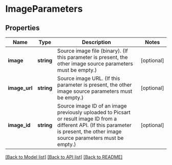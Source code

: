 # ImageParameters

## Properties
Name | Type | Description | Notes
------------ | ------------- | ------------- | -------------
**image** | **string** | Source image file (binary). (If this parameter is present, the other image source parameters must be empty.) | [optional] 
**image_url** | **string** | Source image URL. (If this parameter is present, the other image source parameters must be empty.) | [optional] 
**image_id** | **string** | Source image ID of an image previously uploaded to Picsart or result image ID from a different API. (If this parameter is present, the other image source parameters must be empty.) | [optional] 

[[Back to Model list]](../../README.md#documentation-for-models) [[Back to API list]](../../README.md#documentation-for-api-endpoints) [[Back to README]](../../README.md)

